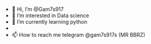 - 👋 Hi, I’m @Gam7s917
- 👀 I’m interested in Data science
- 🌱 I’m currently learning python
-
- 📫 How to reach me telegram @gam7s917s (MR BBRZ)

<!---
Gam7s917/Gam7s917 is a ✨ special ✨ repository because its `README.md` (this file) appears on your GitHub profile.
You can click the Preview link to take a look at your changes.
--->
